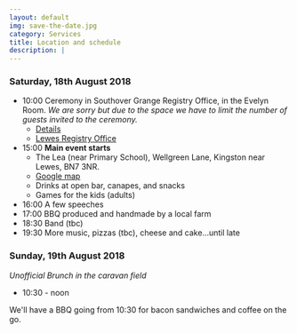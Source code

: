 ```yaml
---
layout: default
img: save-the-date.jpg 
category: Services
title: Location and schedule
description: |
---
```

### Saturday, 18th August 2018

- 10:00 Ceremony in Southover Grange Registry Office, in the Evelyn Room. *We are sorry but due to the space we have to limit the number of guests invited to the ceremony.*  
    - [Details](/registry.pdf)
    - [Lewes Registry Office](https://www.eastsussex.gov.uk/community/registration/offices/lewes/)
- 15:00 **Main event starts**
  - The Lea (near Primary School), Wellgreen Lane, Kingston near Lewes, BN7 3NR.
  - [Google map](https://goo.gl/maps/EWjKopVWv1x)
  - Drinks at open bar, canapes, and snacks
  - Games for the kids (adults)
- 16:00 A few speeches
- 17:00 BBQ produced and handmade by a local farm 
- 18:30 Band (tbc)
- 19:30 More music, pizzas (tbc), cheese and cake...until late

### Sunday, 19th August 2018
*Unofficial Brunch in the caravan field*
- 10:30 - noon

We'll have a BBQ going from 10:30 for bacon sandwiches and coffee on the go.
